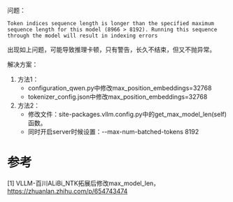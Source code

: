 问题：

```text
Token indices sequence length is longer than the specified maximum sequence length for this model (8966 > 8192). Running this sequence through the model will result in indexing errors
```

出现如上问题，可能导致推理卡顿，只有警告，长久不结束，但又不抛异常。

解决方案：

1. 方法1：
   - configuration_qwen.py中修改max_position_embeddings=32768
   - tokenizer_config.json中修改max_position_embeddings=32768
2. 方法2：
    - 修改文件：site-packages.vllm.config.py中的get_max_model_len(self)函数。
    - 同时开启server时候设置：--max-num-batched-tokens 8192

# 参考

[1] VLLM-百川ALiBi_NTK拓展后修改max_model_len，https://zhuanlan.zhihu.com/p/654743474